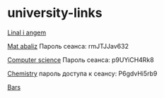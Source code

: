 # university-links
[Linal i angem](https://mpei.webex.com/mpei/j.php?MTID=m40b2f783dd27b85d54c750a852831a12)

[Mat abaliz](https://clck.ru/YfZsj)
Пароль сеанса: rmJTJJav632

[Computer science](https://clck.ru/YfdCY)
Пароль сеанса: p9UYiCH4Rk8

[Chemistry](https://clck.ru/YfkU5)
пароль доступа к сеансу: P6gdvHi5rb9

[Bars](https://bars.mpei.ru/bars_web/ST_Part1/Main/Main?studentID=bbe190fb-580a-ec11-80d2-005056be401c)
